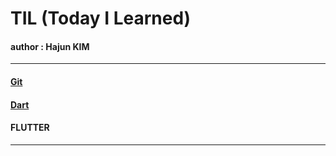 # TIL (Today I Learned)
#### author : Hajun KIM

<hr/>  

#### [Git](https://github.com/algochemy/TIL/tree/main/Git/git.md)

#### [Dart](https://github.com/algochemy/TIL/tree/main/Dart)

#### FLUTTER

<hr/>
